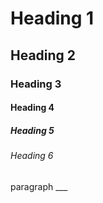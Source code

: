 <!-- Heading -->

# Heading 1

## Heading 2

### Heading 3

#### Heading 4

##### Heading 5

###### Heading 6

<!-- Line --!>

paragraph
___
